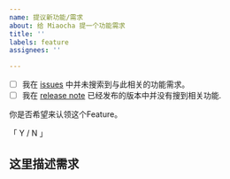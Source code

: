 ```yaml
---
name: 提议新功能/需求
about: 给 Miaocha 提一个功能需求
title: ''
labels: feature
assignees: ''

---
```


- [ ] 我在 [issues](https://github.com/Hinadt-Inc/miaocha/issues) 中并未搜索到与此相关的功能需求。
- [ ] 我在 [release note](https://github.com/Hinadt-Inc/miaocha/releases) 已经发布的版本中并没有搜到相关功能.

你是否希望来认领这个Feature。

「   Y   /   N  」


## 这里描述需求
<!--请尽可能的描述清楚您的需求 -->
